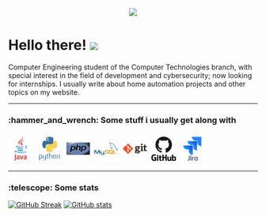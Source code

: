 <!-- Repositorio para hacer display de un README.md en el perfil de Github -->

<!-- Cabecera -->
<div id="header" align="center">
  
  <img src="https://media0.giphy.com/media/KmHueA88mFABT9GkkR/giphy.gif" width="30"/>
  
</div>

<!-- Redes sociales 
<div id="social" align="center">
  
  <a href="https://www.linkedin.com/in/alejandrofdeztrigo/" target="_blank">
    <img src="https://img.shields.io/badge/LinkedIn-blue?style=for-the-badge&logo=linkedin&logoColor=white" alt="LinkedIn"/>
  </a>
  
  <a href="https://twitter.com/alejandrofertry" target="_blank">
    <img src="https://img.shields.io/badge/Twitter-blue?style=for-the-badge&logo=twitter&logoColor=white" alt="Twitter"/>
  </a>
    
</div>
-->

<!-- Descripción y conocimientos -->
<div id="description">
  
  <h1>
     Hello there! 
     <img src="https://media.giphy.com/media/hvRJCLFzcasrR4ia7z/giphy.gif" width="30px"/>
  </h1>

  <p>
    Computer Engineering student of the Computer Technologies branch, with special interest in the field of development and cybersecurity; now looking for internships. I usually     write about home automation projects and other topics on my website.
  </p>
  
</div>

---

<div id="languages">
  
  <h3> :hammer_and_wrench: Some stuff i usually get along with <h3>
  <img src="https://github.com/devicons/devicon/blob/master/icons/java/java-original-wordmark.svg" title="Java" alt="Java" width="50" height="50"/>&nbsp;
  <img src="https://github.com/devicons/devicon/blob/master/icons/python/python-original-wordmark.svg" title="Python" alt="Python" width="50" height="50"/>&nbsp;
  <img src="https://github.com/devicons/devicon/blob/master/icons/php/php-original.svg" title="PHP" alt="PHP" width="50" height="50"/>&nbsp;
  <img src="https://github.com/devicons/devicon/blob/master/icons/mysql/mysql-original-wordmark.svg" title="MySQL/PLSQL" alt="MySQL/PLSQL" width="50" height="50"/>&nbsp;
  <img src="https://github.com/devicons/devicon/blob/master/icons/git/git-original-wordmark.svg" title="Git" alt="Git" width="50" height="50"/>&nbsp;
  <img src="https://github.com/devicons/devicon/blob/master/icons/github/github-original-wordmark.svg" title="Github" alt="Github" width="50" height="50"/>&nbsp;
  <img src="https://github.com/devicons/devicon/blob/master/icons/jira/jira-original-wordmark.svg" title="Jira" alt="Jira" width="50" height="50"/>&nbsp;
   
</div>

---
    
<!-- Detalles -->
<h3> :telescope: Some stats </h3>
    
[![GitHub Streak](https://github-readme-streak-stats.herokuapp.com/?user=fertry&theme=dark&hide_border=true)](https://git.io/streak-stats)
[![GitHub stats](https://github-readme-stats.vercel.app/api?username=fertry&theme=dark&hide_border=true)](https://github.com/anuraghazra/github-readme-stats)
  
<!--
This is the end mah friend.

       .__(.)< (MEOW)
        \___) 

-->
